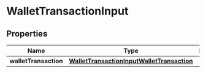 

# WalletTransactionInput


## Properties

| Name | Type | Description | Notes |
|------------ | ------------- | ------------- | -------------|
|**walletTransaction** | [**WalletTransactionInputWalletTransaction**](WalletTransactionInputWalletTransaction.md) |  |  |



